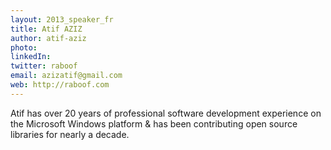 ```yaml
---
layout: 2013_speaker_fr
title: Atif AZIZ
author: atif-aziz
photo: 
linkedIn: 
twitter: raboof
email: azizatif@gmail.com
web: http://raboof.com
---
```


Atif has over 20 years of professional software development experience on the Microsoft Windows platform & has been contributing open source libraries for nearly a decade.
